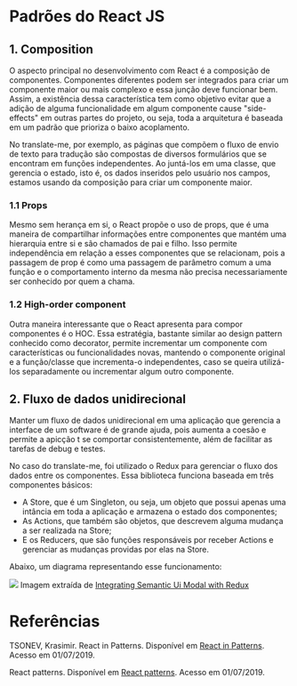 # Padrões do React JS

## 1. Composition

O aspecto principal no desenvolvimento com React é a composição de componentes.
Componentes diferentes podem ser integrados para criar um componente maior ou mais
complexo e essa junção deve funcionar bem. Assim, a existência dessa
característica tem como objetivo evitar que a adição de alguma funcionalidade
em algum componente cause "side-effects" em outras partes do projeto, ou seja,
toda a arquitetura é baseada em um padrão que prioriza o baixo acoplamento.

No translate-me, por exemplo, as páginas que compõem o fluxo de envio de texto
para tradução são compostas de diversos formulários que se encontram em funções
independentes. Ao juntá-los em uma classe, que gerencia o estado, isto é, os dados
inseridos pelo usuário nos campos, estamos usando da composição para criar um
componente maior.

### 1.1 Props

Mesmo sem herança em si, o React propõe o uso de props, que é uma maneira de compartilhar
informações entre componentes que mantém uma hierarquia entre si e são chamados
de pai e filho. Isso permite independência em relação a esses componentes que se
relacionam, pois a passagem de prop é como uma passagem de parâmetro comum a uma
função e o comportamento interno da mesma não precisa necessariamente ser conhecido
por quem a chama.

### 1.2 High-order component

Outra maneira interessante que o React apresenta para compor componentes é o HOC.
Essa estratégia, bastante similar ao design pattern conhecido como decorator, permite
incrementar um componente com características ou funcionalidades novas, mantendo o componente
original e a função/classe que incrementa-o independentes, caso se queira utilizá-los
separadamente ou incrementar algum outro componente.

## 2. Fluxo de dados unidirecional

Manter um fluxo de dados unidirecional em uma aplicação que gerencia a interface
de um software é de grande ajuda, pois aumenta a coesão e permite a apicção t se comportar
consistentemente, além de facilitar as tarefas de debug e testes.

No caso do translate-me, foi utilizado o Redux para gerenciar o fluxo dos dados entre
os componentes. Essa biblioteca funciona baseada em três componentes básicos:

* A Store, que é um Singleton, ou seja, um objeto que possui apenas uma intância em toda a
aplicação e armazena o estado dos componentes;
* As Actions, que também são objetos, que descrevem alguma mudança a ser realizada
na Store;
* E os Reducers, que são funções responsáveis por receber Actions e gerenciar as
mudanças providas por elas na Store.

Abaixo, um diagrama representando esse funcionamento:

![](https://cdn-images-1.medium.com/max/1600/1*BcmtHcMHN6PT7IniIWniHg.png)
Imagem extraída de [Integrating Semantic Ui Modal with Redux](https://itnext.io/integrating-semantic-ui-modal-with-redux-4df36abb755c)


# Referências

TSONEV, Krasimir. React in Patterns. Disponível em [React in Patterns](https://github.com/krasimir/react-in-patterns).
Acesso em 01/07/2019.

React patterns. Disponível em [React patterns](https://reactpatterns.com/). Acesso em 01/07/2019.
